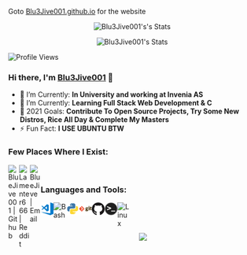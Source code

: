 <!-- List Of Websites-->
[github]: https://github.com/Blu3Jive001
[gmail]: mailto:blu3jive@gmail.com
[reddit]: https://www.reddit.com/user/Lamenter666

Goto [Blu3Jive001.github.io](https://blu3jive001.github.io) for the website

<p align="center">
  <img alt="Blu3Jive001's's Stats" src="https://github-readme-stats.vercel.app/api/?username=Blu3Jive001&layout=compact&show_icons=true&include_all_commits=true&hide_border=true&theme=nord" />
</p>

<p align="center">
  <img alt="Blu3Jive001's Stats" src="https://github-readme-stats.vercel.app/api/top-langs/?username=Blu3Jive001&layout=compact&show_icons=true&include_all_commits=true&hide_border=true&theme=nord&langs_count=10" />
</p>

![Profile Views](https://api.ghprofile.me/view?username=Blu3Jive001&label=profile_views)


### Hi there, I'm [Blu3Jive001](https://github.com/Blu3Jive001) 👋

- 🥅 I’m Currently: **In University and working at Invenia AS**
- 🌱 I’m Currently: **Learning Full Stack Web Development & C**
- 🔭 2021 Goals: **Contribute To Open Source Projects, Try Some New Distros, Rice All Day & Complete My Masters**
- ⚡ Fun Fact: **I USE UBUNTU BTW**

### Few Places Where I Exist:

[<img align="left" alt="BlueJive001 | Github" width="22px" src="https://image.flaticon.com/icons/svg/733/733553.svg" />][github]
[<img align="left" alt="Lamenter666 | Reddit" width="22px" src="https://www.flaticon.com/svg/vstatic/svg/2111/2111589.svg?token=exp=1612119565~hmac=f971c14e9568bb07a8c98d289957ef96" />][reddit]
[<img align="left" alt="BlueJive | Email" width="22px" src="https://image.flaticon.com/icons/svg/732/732200.svg" />][gmail]

<br />

### Languages and Tools:

[<img align="left" alt="Visual Studio Code" width="26px" src="https://raw.githubusercontent.com/github/explore/80688e429a7d4ef2fca1e82350fe8e3517d3494d/topics/visual-studio-code/visual-studio-code.png" />](https://www.google.com/search?&q=Visual+Studio+Code)
[<img align="left" alt="Bash" width="26px" src="https://raw.githubusercontent.com/odb/official-bash-logo/master/assets/Logos/Icons/SVG/128x128.svg" />](https://www.google.com/search?&q=Bash)
[<img align="left" alt="Python" width="26px" src="https://raw.githubusercontent.com/PKief/vscode-material-icon-theme/master/icons/python.svg" />](https://www.google.com/search?&q=Python)
[<img align="left" alt="Git" width="26px" src="https://raw.githubusercontent.com/github/explore/80688e429a7d4ef2fca1e82350fe8e3517d3494d/topics/git/git.png" />](https://www.google.com/search?&q=Git)
[<img align="left" alt="GitHub" width="26px" src="https://raw.githubusercontent.com/github/explore/78df643247d429f6cc873026c0622819ad797942/topics/github/github.png" />](https://www.google.com/search?&q=Github)
[<img align="left" alt="Terminal" width="26px" src="https://raw.githubusercontent.com/github/explore/80688e429a7d4ef2fca1e82350fe8e3517d3494d/topics/terminal/terminal.png" />](https://www.google.com/search?&q=command+line+interface)
[<img align="left" alt="Linux" width="26px" src="https://image.flaticon.com/icons/svg/226/226772.svg" />](https://www.google.com/search?&q=Linux)

<br />

&nbsp;

<p align="center"><img src="https://raw.githubusercontent.com/arcticicestudio/nord-docs/develop/assets/images/nord/repository-footer-separator.svg?sanitize=true" /></p>
